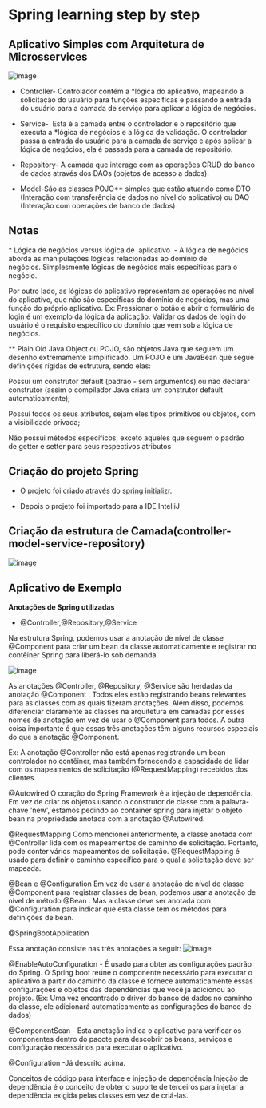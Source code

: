 # Spring learning step by step

## Aplicativo Simples com Arquitetura de Microsservices


![image](https://user-images.githubusercontent.com/52088444/161062804-90283781-4f0a-49a3-a7a6-9f43395a724d.png)

- Controller- Controlador contém a *lógica do aplicativo, mapeando a solicitação do usuário para funções específicas e
  passando a entrada do usuário para a camada de serviço para aplicar a lógica de negócios.

- Service-  Esta é a camada entre o controlador e o repositório que executa a *lógica de negócios e a lógica de validação.
  O controlador passa a entrada do usuário para a camada de serviço e após aplicar a lógica de negócios, ela é passada
  para a camada de repositório.

- Repository- A camada que interage com as operações CRUD do banco de dados através dos DAOs (objetos de acesso a dados).

- Model-São as classes POJO** simples que estão atuando como DTO (Interação com transferência de dados no nível do aplicativo)
  ou DAO (Interação com operações de banco de dados)

## Notas

* Lógica de negócios versus lógica de  aplicativo  - A lógica de negócios aborda as manipulações lógicas
relacionadas ao domínio de negócios. Simplesmente lógicas de negócios mais específicas para o negócio.

Por outro lado, as lógicas do aplicativo representam as operações no nível do aplicativo, que não são específicas do
domínio de negócios, mas uma função do próprio aplicativo. Ex: Pressionar o botão e abrir o formulário de login é
um exemplo da lógica da aplicação. Validar os dados de login do usuário é o requisito específico do domínio que vem
sob a lógica de negócios.

** Plain Old Java Object ou POJO, são objetos Java que seguem um desenho extremamente simplificado. Um POJO é um
JavaBean que segue definições rígidas de estrutura, sendo elas:

Possui um construtor default (padrão - sem argumentos) ou não declarar construtor (assim o compilador Java criara um
construtor default automaticamente);

Possui todos os seus atributos, sejam eles tipos primitivos ou objetos, com a visibilidade privada;

Não possui métodos específicos, exceto aqueles que seguem o padrão de getter e setter para seus respectivos
atributos

## Criação do projeto Spring

- O projeto foi criado através do [spring initializr](https://start.spring.io/).

- Depois o projeto foi importado para a IDE IntelliJ

## Criação da estrutura de Camada(controller-model-service-repository) 
![image](https://user-images.githubusercontent.com/52088444/161068508-3fac6bea-8f82-4faa-9a4f-5531b6c6a373.png)


## Aplicativo de Exemplo

**Anotações de Spring utilizadas**

- @Controller,@Repository,@Service

Na estrutura Spring, podemos usar a anotação de nível de classe @Component para criar um bean da classe automaticamente 
e registrar no contêiner Spring para liberá-lo sob demanda.

![image](https://user-images.githubusercontent.com/52088444/161069828-cd16af7f-18ad-471b-a42d-f00f3cf8559c.png)

As anotações @Controller, @Repository, @Service são herdadas da anotação @Component . Todos eles estão registrando beans
relevantes para as classes com as quais fizeram anotações. Além disso, podemos diferenciar claramente as classes na 
arquitetura em camadas por esses nomes de anotação em vez de usar o @Component para todos. A outra coisa importante 
é que essas três anotações têm alguns recursos especiais do que a anotação @Component.

Ex: A anotação @Controller não está apenas registrando um bean controlador no contêiner, mas também fornecendo a 
capacidade de lidar com os mapeamentos de solicitação (@RequestMapping) recebidos dos clientes.

@Autowired
O coração do Spring Framework é a injeção de dependência. Em vez de criar os objetos usando o construtor de classe com 
a palavra-chave 'new', estamos pedindo ao container spring para injetar o objeto bean na propriedade anotada com 
a anotação @Autowired.

@RequestMapping
Como mencionei anteriormente, a classe anotada com @Controller lida com os mapeamentos de caminho de solicitação. 
Portanto, pode conter vários mapeamentos de solicitação. @RequestMapping é usado para definir o caminho específico para
o qual a solicitação deve ser mapeada.

@Bean e @Configuration
Em vez de usar a anotação de nível de classe @Component para registrar classes de bean, podemos usar a anotação de nível
de método @Bean . Mas a classe deve ser anotada com @Configuration para indicar que esta classe tem os métodos para 
definições de bean.

@SpringBootApplication

Essa anotação consiste nas três anotações a seguir:
![image](https://user-images.githubusercontent.com/52088444/161070746-8c4467f7-a09b-44a0-bd80-5f9f07e5af31.png)


@EnableAutoConfiguration - É usado para obter as configurações padrão do Spring. O Spring boot reúne o componente 
necessário para executar o aplicativo a partir do caminho da classe e fornece automaticamente essas configurações e 
objetos das dependências que você já adicionou ao projeto. (Ex: Uma vez encontrado o driver do banco de dados no 
caminho da classe, ele adicionará automaticamente as configurações do banco de dados)

@ComponentScan - Esta anotação indica o aplicativo para verificar os componentes dentro do pacote para descobrir os 
beans, serviços e configuração necessários para executar o aplicativo.

@Configuration -Já descrito acima.


Conceitos de código para interface e injeção de dependência
Injeção de dependência é o conceito de obter o suporte de terceiros para injetar a dependência exigida pelas classes em vez de criá-las.